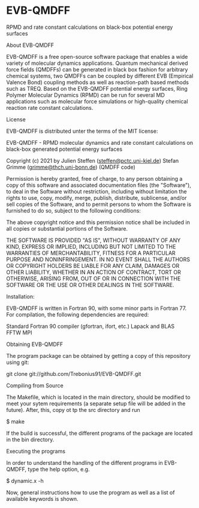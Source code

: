 # EVB-QMDFF
RPMD and rate constant calculations on black-box potential energy surfaces

About EVB-QMDFF

EVB-QMDFF is a free open-source software package that enables a wide variety of molecular dynamics applications.
Quantum mechanical derived force fields (QMDFFs) can be generated in black box fashion for arbitrary chemical systems, two QMDFFs can be coupled by 
different EVB (Empirical Valence Bond) coupling methods as well as reaction-path based methods such as TREQ.
Based on the EVB-QMDFF potential energy surfaces, Ring Polymer Molecular Dynamics (RPMD) can be run for several MD applications such as molecular force
simulations or high-quality chemical reaction rate constant calculations.

License

EVB-QMDFF is distributed unter the terms of the MIT license:


   EVB-QMDFF - RPMD molecular dynamics and rate constant calculations on
               black-box generated potential energy surfaces

   Copyright (c) 2021 by Julien Steffen (steffen@pctc.uni-kiel.de)
                         Stefan Grimme (grimme@thch.uni-bonn.de) (QMDFF code)

   Permission is hereby granted, free of charge, to any person obtaining a
   copy of this software and associated documentation files (the "Software"),
   to deal in the Software without restriction, including without limitation
   the rights to use, copy, modify, merge, publish, distribute, sublicense,
   and/or sell copies of the Software, and to permit persons to whom the
   Software is furnished to do so, subject to the following conditions:

   The above copyright notice and this permission notice shall be included in
   all copies or substantial portions of the Software.

   THE SOFTWARE IS PROVIDED "AS IS", WITHOUT WARRANTY OF ANY KIND, EXPRESS OR
   IMPLIED, INCLUDING BUT NOT LIMITED TO THE WARRANTIES OF MERCHANTABILITY,
   FITNESS FOR A PARTICULAR PURPOSE AND NONINFRINGEMENT. IN NO EVENT SHALL
   THE AUTHORS OR COPYRIGHT HOLDERS BE LIABLE FOR ANY CLAIM, DAMAGES OR OTHER
   LIABILITY, WHETHER IN AN ACTION OF CONTRACT, TORT OR OTHERWISE, ARISING
   FROM, OUT OF OR IN CONNECTION WITH THE SOFTWARE OR THE USE OR OTHER
   DEALINGS IN THE SOFTWARE.

Installation:

EVB-QMDFF is written in Fortran 90, with some minor parts in Fortran 77.
For compilation, the following dependencies are required:

Standard Fortran 90 compiler (gfortran, ifort, etc.)
Lapack and BLAS  
FFTW 
MPI

Obtaining EVB-QMDFF

The program package can be obtained by getting a copy of this repository using git:

git clone git://github.com/Trebonius91/EVB-QMDFF.git


Compiling from Source

The Makefile, which is located in the main directory, should be modified to meet your sytem requirements 
(a separate setup file will be added in the future). After, this, copy ot tp the src directory and run

$ make 

If the build is successful, the different programs of the package are located in the bin directory. 

Executing the programs

In order to understand the handling of the different programs in EVB-QMDFF, type the help option, e.g. 

$ dynamic.x -h

Now, general instructions how to use the program as well as a list of available keywords is shown.

